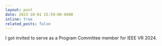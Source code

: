 ```yaml
---
layout: post
date: 2023-10-01 15:59:00-0400
inline: true
related_posts: false
---
```


I got invited to serve as a Program Committee member for IEEE VR 2024.
